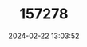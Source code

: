 ---
title: "157278"
category: "Phrynocephalus guttatus"
draft: false
date: 2024-02-22 13:03:52
languages:
  German: ["Gefleckter Krotenkopf", "Schwanzroller"]
  French: ["Phrynocephale caudivolvule [ Tachete]"]
  Russian: ["Круглоголовка-вертихвостка"]
  English: ["Spotted Toadhead Agama"]
---